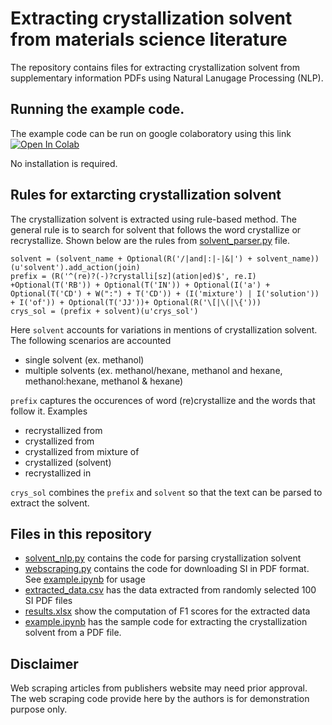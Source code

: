 # Extracting crystallization solvent from materials science literature
The repository contains files for extracting crystallization solvent from supplementary information PDFs using Natural Lanugage Processing (NLP).

## Running the example code.
The example code can be run on google colaboratory using this link [![Open In Colab](https://colab.research.google.com/assets/colab-badge.svg)](https://colab.research.google.com/github/caer200/solvent_nlp/blob/main/example.ipynb)

No installation is required.

## Rules for extarcting crystallization solvent
The crystallization solvent is extracted using rule-based method. The general rule is to search for solvent that follows the word crystallize or recrystallize. Shown below are the rules from [solvent_parser.py](solvent_parser.py) file.

```
solvent = (solvent_name + Optional(R('/|and|:|-|&|') + solvent_name))(u'solvent').add_action(join)
prefix = (R('^(re)?(-)?crystalli[sz](ation|ed)$', re.I) +Optional(T('RB')) + Optional(T('IN')) + Optional(I('a') + Optional(T('CD') + W(":") + T('CD')) + (I('mixture') | I('solution')) + I('of')) + Optional(T('JJ'))+ Optional(R('\[|\(|\{')))
crys_sol = (prefix + solvent)(u'crys_sol')
```

Here `solvent` accounts for variations in mentions of crystallization solvent. The following scenarios are accounted
- single solvent (ex. methanol)
- multiple solvents (ex. methanol/hexane, methanol and hexane, methanol:hexane, methanol & hexane)

`prefix` captures the occurences of word (re)crystallize and the words that follow it. Examples
- recrystallized from
- crystallized from
- crystallized from mixture of
- crystallized (solvent)
- recrystallized in 

`crys_sol` combines the `prefix` and `solvent` so that the text can be parsed to extract the solvent.

## Files in this repository
- [solvent_nlp.py](solvent_nlp.py) contains the code for parsing crystallization solvent
- [webscraping.py](webscarping.py) contains the code for downloading SI in PDF format. See [example.ipynb](example.ipynb) for usage
- [extracted_data.csv](extracted_data.csv) has the data extracted from randomly selected 100 SI PDF files
- [results.xlsx](results.xlsx) show the computation of F1 scores for the extracted data
- [example.ipynb](example.ipynb) has the sample code for extracting the crystallization solvent from a PDF file.

## Disclaimer
Web scraping articles from publishers website may need prior approval. The web scraping code provide here by the authors is for demonstration purpose only.
